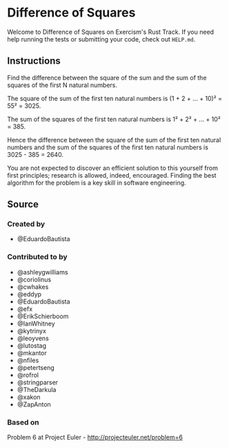 # Difference of Squares

Welcome to Difference of Squares on Exercism's Rust Track.
If you need help running the tests or submitting your code, check out `HELP.md`.

## Instructions

Find the difference between the square of the sum and the sum of the squares of the first N natural numbers.

The square of the sum of the first ten natural numbers is
(1 + 2 + ... + 10)² = 55² = 3025.

The sum of the squares of the first ten natural numbers is
1² + 2² + ... + 10² = 385.

Hence the difference between the square of the sum of the first
ten natural numbers and the sum of the squares of the first ten
natural numbers is 3025 - 385 = 2640.

You are not expected to discover an efficient solution to this yourself from
first principles; research is allowed, indeed, encouraged. Finding the best
algorithm for the problem is a key skill in software engineering.

## Source

### Created by

- @EduardoBautista

### Contributed to by

- @ashleygwilliams
- @coriolinus
- @cwhakes
- @eddyp
- @EduardoBautista
- @efx
- @ErikSchierboom
- @IanWhitney
- @kytrinyx
- @leoyvens
- @lutostag
- @mkantor
- @nfiles
- @petertseng
- @rofrol
- @stringparser
- @TheDarkula
- @xakon
- @ZapAnton

### Based on

Problem 6 at Project Euler - http://projecteuler.net/problem=6